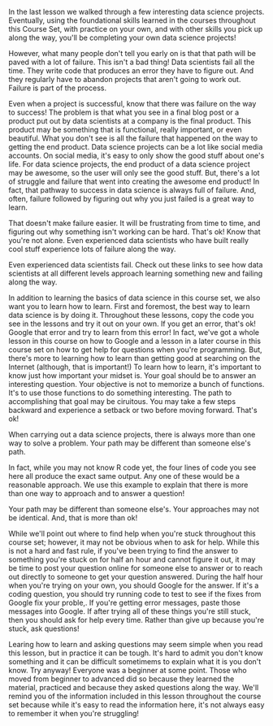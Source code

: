In the last lesson we walked through a few interesting data science projects. Eventually, using the foundational skills learned in the courses throughout this Course Set, with practice on your own, and with other skills you pick up along the way, you'll be completing your own data science projects!

However, what many people don't tell you early on is that that path will be paved with a lot of failure. This isn't a bad thing! Data scientists fail all the time. They write code that produces an error they have to figure out. And they regularly have to abandon projects that aren't going to work out. Failure is part of the process.

Even when a project is successful, know that there was failure on the way to success! The problem is that what you see in a final blog post or a product put out by data scientists at a company is the final product. This product may be something that is functional, really important, or even beautiful. What you don't see is all the failure that happened on the way to getting the end product. Data science projects can be a lot like social media accounts. On social media, it's easy to only show the good stuff about one's life. For data science projects, the end product of a data science project may be awesome, so the user will only see the good stuff. But, there's a lot of struggle and failure that went into creating the awesome end product! In fact, that pathway to success in data science is always full of failure. And, often, failure followed by figuring out why you just failed is a great way to learn.

That doesn't make failure easier. It will be frustrating from time to time, and figuring out why something isn't working can be hard. That's ok! Know that you're not alone. Even experienced data scientists who have built really cool stuff experience lots of failure along the way.

Even experienced data scientists fail. Check out these links to see how data scientists at all different levels approach learning something new and failing along the way.

In addition to learning the basics of data science in this course set, we also want you to learn how to learn. First and foremost, the best way to learn data science is by doing it. Throughout these lessons, copy the code you see in the lessons and try it out on your own. If you get an error, that's ok! Google that error and try to learn from this error! In fact, we've got a whole lesson in this course on how to Google and a lesson in a later course in this course set on how to get help for questions when you're programming. But, there's more to learning how to learn than getting good at searching on the Internet (although, that is important!) To learn how to learn, it's important to know just how important your midset is. Your goal should be to answer an interesting question. Your objective is not to memorize a bunch of functions. It's to use those functions to do something interesting. The path to accomplishing that goal may be ciruitous. You may take a few steps backward and experience a setback or two before moving forward. That's ok! 

When carrying out a data science projects, there is always more than one way to solve a problem. Your path may be different than someone else's path.

In fact, while you may not know R code yet, the four lines of code you see here all produce the exact same output. Any one of these would be a reasonable approach. We use this example to explain that there is more than one way to approach and to answer a question! 

Your path may be different than someone else's. Your approaches may not be identical. And, that is more than ok!

While we'll point out where to find help when you're stuck throughout this course set; however, it may not be obvious when to ask for help. While this is not a hard and fast rule, if you've been trying to find the answer to something you're stuck on for half an hour and cannot figure it out, it may be time to post your question online for someone else to answer or to reach out directly to someone to get your question answered. During the half hour when you're trying on your own, you should Google for the answer. If it's a coding question, you should try running code to test to see if the fixes from Google fix your proble,. If you're getting error messages, paste those messages into Google. If after trying all of these things you're still stuck, then you should ask for help every time. Rather than give up because you're stuck, ask questions!

Learing how to learn and asking questions may seem simple when you read this lesson, but in practice it can be tough. It's hard to admit you don't know something and it can be difficult sometimems to explain what it is you don't know. Try anyway! Everyone was a beginner at some point. Those who moved from beginner to advanced did so because they learned the material, practiced and because they asked questions along the way. We'll remind you of the information included in this lesson throughout the course set because while it's easy to read the information here, it's not always easy to remember it when you're struggling!